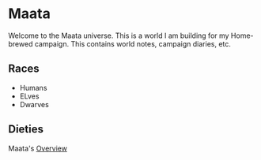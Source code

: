 # Maata
Welcome to the Maata universe. This is a world I am building for my Home-brewed campaign. This contains world notes, campaign diaries, etc.

## Races
- Humans
- ELves
- Dwarves

## Dieties
Maata's [Overview](religion/landing.html)

